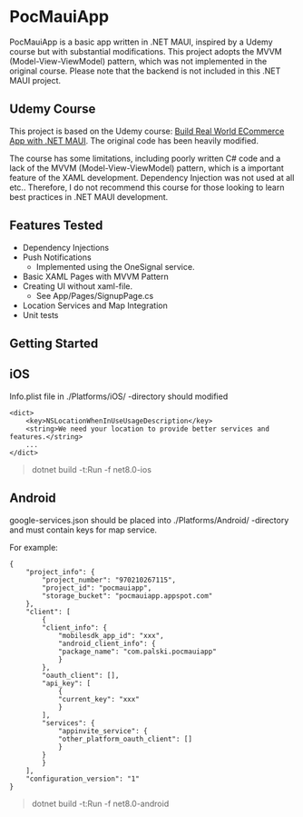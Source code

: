 # PocMauiApp

PocMauiApp is a basic app written in .NET MAUI, inspired by a Udemy course but with substantial modifications. This project adopts the MVVM (Model-View-ViewModel) pattern, which was not implemented in the original course. Please note that the backend is not included in this .NET MAUI project.

## Udemy Course

This project is based on the Udemy course: [Build Real World ECommerce App with .NET MAUI](https://www.udemy.com/course/build-real-world-ecommerce-app-with-net-maui/). The original code has been heavily modified.

The course has some limitations, including poorly written C# code and a lack of the MVVM (Model-View-ViewModel) pattern, which is a important feature of the XAML development. Dependency Injection was not used at all etc..
Therefore, I do not recommend this course for those looking to learn best practices in .NET MAUI development.

## Features Tested

- Dependency Injections
- Push Notifications
  - Implemented using the OneSignal service.
- Basic XAML Pages with MVVM Pattern
- Creating UI without xaml-file.
  - See App/Pages/SignupPage.cs
- Location Services and Map Integration
- Unit tests

## Getting Started

## iOS

Info.plist file in ./Platforms/iOS/ -directory should modified

    <dict>
        <key>NSLocationWhenInUseUsageDescription</key>
        <string>We need your location to provide better services and features.</string>
        ...
    </dict>

> dotnet build -t:Run -f net8.0-ios


## Android

google-services.json should be placed into ./Platforms/Android/ -directory and must contain keys for map service.

For example:

    {
        "project_info": {
            "project_number": "970210267115",
            "project_id": "pocmauiapp",
            "storage_bucket": "pocmauiapp.appspot.com"
        },
        "client": [
            {
            "client_info": {
                "mobilesdk_app_id": "xxx",
                "android_client_info": {
                "package_name": "com.palski.pocmauiapp"
                }
            },
            "oauth_client": [],
            "api_key": [
                {
                "current_key": "xxx"
                }
            ],
            "services": {
                "appinvite_service": {
                "other_platform_oauth_client": []
                }
            }
            }
        ],
        "configuration_version": "1"
    }

> dotnet build -t:Run -f net8.0-android


